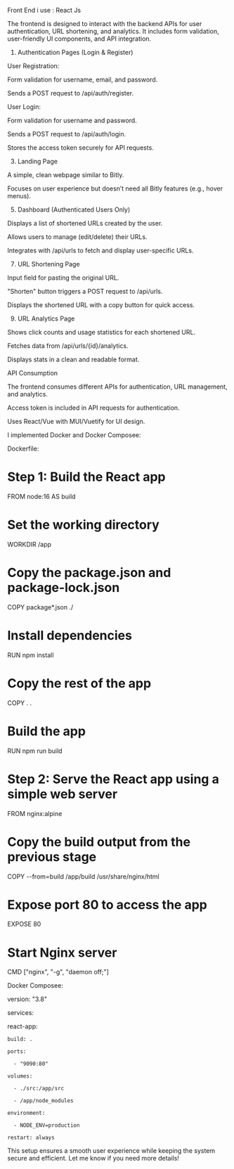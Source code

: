 Front End i use : React Js 

The frontend is designed to interact with the backend APIs for user authentication, URL shortening, and analytics. It includes form validation, user-friendly UI components, and API integration.

1. Authentication Pages (Login & Register)

User Registration:

Form validation for username, email, and password.

Sends a POST request to /api/auth/register.

User Login:

Form validation for username and password.

Sends a POST request to /api/auth/login.

Stores the access token securely for API requests.

3. Landing Page
   
A simple, clean webpage similar to Bitly.

Focuses on user experience but doesn’t need all Bitly features (e.g., hover menus).

5. Dashboard (Authenticated Users Only)

Displays a list of shortened URLs created by the user.

Allows users to manage (edit/delete) their URLs.

Integrates with /api/urls to fetch and display user-specific URLs.

7. URL Shortening Page

Input field for pasting the original URL.

"Shorten" button triggers a POST request to /api/urls.

Displays the shortened URL with a copy button for quick access.

9. URL Analytics Page
   
Shows click counts and usage statistics for each shortened URL.

Fetches data from /api/urls/{id}/analytics.

Displays stats in a clean and readable format.



API Consumption

The frontend consumes different APIs for authentication, URL management, and analytics.

Access token is included in API requests for authentication.

Uses React/Vue with MUI/Vuetify for UI design.

I implemented Docker and Docker Composee:

Dockerfile:

# Step 1: Build the React app
FROM node:16 AS build

# Set the working directory
WORKDIR /app

# Copy the package.json and package-lock.json
COPY package*.json ./

# Install dependencies
RUN npm install

# Copy the rest of the app
COPY . .

# Build the app
RUN npm run build

# Step 2: Serve the React app using a simple web server
FROM nginx:alpine

# Copy the build output from the previous stage
COPY --from=build /app/build /usr/share/nginx/html

# Expose port 80 to access the app
EXPOSE 80

# Start Nginx server
CMD ["nginx", "-g", "daemon off;"]


Docker Composee:

version: "3.8"

services:

  react-app:
  
    build: .
    
    ports:
    
      - "9090:80"
      
    volumes:
    
      - ./src:/app/src
      
      - /app/node_modules
      
    environment:
    
      - NODE_ENV=production
      
    restart: always

This setup ensures a smooth user experience while keeping the system secure and efficient. Let me know if you need more details! 



